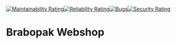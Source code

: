 [![Maintainability Rating](https://sonarcloud.io/api/project_badges/measure?project=groupclaes_webshop_brabopak&metric=sqale_rating)](https://sonarcloud.io/summary/new_code?id=groupclaes_webshop_brabopak)[![Reliability Rating](https://sonarcloud.io/api/project_badges/measure?project=groupclaes_webshop_brabopak&metric=reliability_rating)](https://sonarcloud.io/summary/new_code?id=groupclaes_webshop_brabopak)[![Bugs](https://sonarcloud.io/api/project_badges/measure?project=groupclaes_webshop_brabopak&metric=bugs)](https://sonarcloud.io/summary/new_code?id=groupclaes_webshop_brabopak)[![Security Rating](https://sonarcloud.io/api/project_badges/measure?project=groupclaes_webshop_brabopak&metric=security_rating)](https://sonarcloud.io/summary/new_code?id=groupclaes_webshop_brabopak)
# Brabopak Webshop
